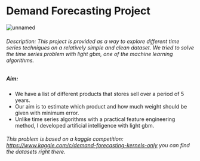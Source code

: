 # Demand Forecasting Project

![unnamed](https://user-images.githubusercontent.com/31565915/115834495-f799f100-a41d-11eb-8f76-f1444c0f81db.png)

###### Description: This project is provided as a way to explore different time series techniques on a relatively simple and clean dataset. We tried to solve the time series problem with light gbm, one of the machine learning algorithms. 

##### Aim:
- We have a list of different products that stores sell over a period of 5 years.
- Our aim is to estimate which product and how much weight should be given with minimum error.
- Unlike time series algorithms with a practical feature engineering method, I developed artificial intelligence with light gbm.

###### This problem is based on a kaggle competition: https://www.kaggle.com/c/demand-forecasting-kernels-only you can find the datasets right there.
